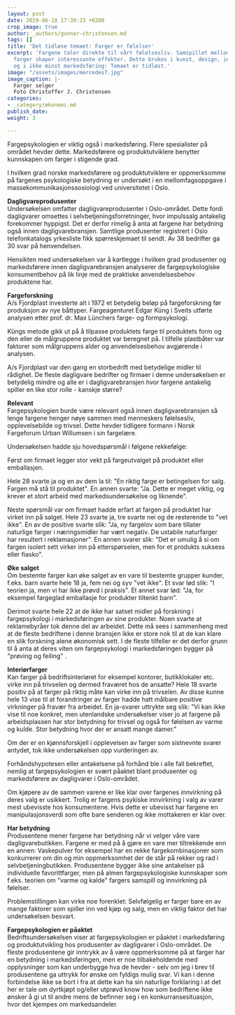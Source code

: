```yaml
---
layout: post
date: 2019-06-18 17:39:23 +0200
crop_image: true
author: _authors/gunnar-christensen.md
tags: []
title: 'Det tidløse temaet: Farger er følelser'
excerpt: 'Fargene taler direkte til vårt følelsesliv. Samspillet mellom kalde og varme
  farger skaper interessante effekter. Dette brukes i kunst, design, interiør og eksteriør
  og i ikke minst markedsføring: Temaet er tidløst.'
image: "/assets/images/mercedes7.jpg"
image_caption: |-
  Farger selger
  Foto Christoffer J. Christensen
categories:
- _category/økonomi.md
publish_date: 
weight: 3

---
```

  
Fargepsykologien er viktig også i markedsføring. Flere spesialister på området hevder dette. Markedsførere og produktutviklere benytter kunnskapen om farger i stigende grad.

I hvilken grad norske markedsførere og produktutviklere er oppmerksomme på fargenes psykologiske betydning er undersøkt i en mellomfagsoppgave i massekommunikasjonssosiologi ved universitetet i Oslo.

**Dagligvareprodusenter**  
Undersøkelsen omfatter dagligvareprodusenter i Oslo-området. Dette fordi dagligvarer omsettes i selvbetjeningsforretninger, hvor impulssalg antakelig forekommer hyppigst. Det er derfor rimelig å anta at fargene har betydning også innen dagligvarebransjen. Samtlige produsenter registrert i Oslo telefonkatalogs yrkesliste fikk spørreskjemaet til sendt. Av 38 bedrifter ga 30 svar på henvendelsen.

Hensikten med undersøkelsen var å kartlegge i hvilken grad produsenter og markedsførere innen dagligvarebransjen analyserer de fargepsykologiske konsumentbehov på lik linje med de praktiske anvendelsesbehov produktene har.

**Fargeforskning**  
A/s Fjordplast investerte alt i 1972 et betydelig beløp på fargeforskning før produksjon av nye båttyper. Fargeagenturet Edgar Küng i Sveits utførte analysen etter prof. dr. Max Lünchers farge- og formpsykologi.

Küngs metode gikk ut på å tilpasse produktets farge til produktets form og den eller de målgruppene produktet var beregnet på. I tilfelle plastbåter var faktorer som målgruppens alder og anvendelsesbehov avgjørende i analysen.

A/s Fjordplast var den gang en storbedrift med betydelige midler til rådighet. De fleste dagligvare bedrifter og firmaer i denne undersøkelsen er betydelig mindre og alle er i dagligvarebransjen hvor fargene antakelig spiller en like stor rolle - kanskje større?

**Relevant**  
Fargepsykologien burde være relevant også innen dagligvarebransjen så lenge fargene henger nøye sammen med menneskers følelsesliv, opplevelsebilde og trivsel. Dette hevder tidligere formann i Norsk Fargeforum Urban Willumsen i sin fargelære.

Undersøkelsen hadde sju hovedspørsmål i følgene rekkefølge:

Først om firmaet legger stor vekt på fargeutvalget på produktet eller emballasjen.

Hele 28 svarte ja og en av dem la til: "En riktig farge er betingelsen for salg. Fargen må stå til produktet". En annen svarte: "Ja. Dette er meget viktig, og krever et stort arbeid med markedsundersøkelse og liknende".

Neste spørsmål var om firmaet hadde erfart at fargen på produktet har virket inn på salget. Hele 23 svarte ja, tre svarte nei og de resterende to "vet ikke". En av de positive svarte slik: "Ja, ny fargelov som bare tillater naturlige farger i næringsmidler har vært negativ. De ustabile naturfarger har resultert i reklamasjoner". En annen svarer slik: "Det er umulig å si om fargen isolert sett virker inn på etterspørselen, men for et produkts suksess eller fiasko".

**Øke salget**  
Om bestemte farger kan øke salget av en vare til bestemte grupper kunder, f.eks. barn svarte hele 18 ja, fem nei og syv "vet ikke". Et svar lød slik: "I teorien ja, men vi har ikke prøvd i praksis". Et annet svar lød: "Ja, for eksempel fargeglad emballasje for produkter tiltenkt barn".

Derimot svarte hele 22 at de ikke har satset midler på forskning i fargepsykologi i markedsføringen av sine produkter. Noen svarte at reklamebyråer tok denne del av arbeidet. Dette må sees i sammenheng med at de fleste bedriftene i denne bransjen ikke er store nok til at de kan klare en slik forskning alene økonomisk sett. I de fleste tilfeller er det derfor grunn til å anta at deres viten om fargepsykologi i markedsføringen bygger på "prøving og feiling" .

**Interiørfarger**  
Kan farger på bedriftsinteriøret for eksempel kontorer, butikklokaler etc. virke inn på trivselen og dermed fraværet hos de ansatte? Hele 18 svarte positiv på at farger på riktig måte kan virke inn på trivselen. Av disse kunne hele 13 vise til at forandringer av farger hadde hatt målbare positive virkninger på fravær fra arbeidet. En ja-svarer uttrykte seg slik: "Vi kan ikke vise til noe konkret, men utenlandske undersøkelser viser jo at fargene på arbeidsplassen har stor betydning for trivsel og også for følelsen av varme og kulde. Stor betydning hvor der er ansatt mange damer."

Om der er en kjønnsforskjell i opplevelsen av farger som sistnevnte svarer antydet, tok ikke undersøkelsen opp vurderingen av.

Forhåndshypotesen eller antakelsene på forhånd ble i alle fall bekreftet, nemlig at fargepsykologien er svært påaktet blant produsenter og markedsførere av dagligvarer i Oslo-området.

Om kjøpere av de sammen varene er like klar over fargenes innvirkning på deres valg er usikkert. Trolig er fargens psykiske innvirkning i valg av varer mest ubevisste hos konsumentene. Hvis dette er ubevisst har fargene en manipulasjonsverdi som ofte bare senderen og ikke mottakeren er klar over.

**Har betydning**  
Produsentene mener fargene har betydning når vi velger våre vare dagligvarebutikken. Fargene er med på å gjøre en vare mer tiltrekkende enn en annen: Vaskepulver for eksempel har en rekke fargekombinasjoner som konkurrerer om din og min oppmerksomhet der de står på rekker og rad i selvbetjeningbutikken. Produsentene bygger ikke sine antakelser på individuelle favorittfarger, men på almen fargepsykologiske kunnskaper som f.eks. teorien om "varme og kalde" fargers samspill og innvirkning på følelser.

Problemstillingen kan virke noe forenklet: Selvfølgelig er farger bare en av mange faktorer som spiller inn ved kjøp og salg, men en viktig faktor det har undersøkelsen besvart.

**Fargepsykologien er påaktet**  
Bedriftsundersøkelsen viser at fargepsykologien er påaktet i markedsføring og produktutvikling hos produsenter av dagligvarer i Oslo-området. De fleste produsentene gir inntrykk av å være oppmerksomme på at farger har en betydning i markedsføringen, men er noe tilbakeholdende med opplysninger som kan underbygge hva de hevder - selv om jeg i brev til produsentene ga uttrykk for ønske om fyldigs mulig svar. Vi kan i denne forbindelse ikke se bort i fra at dette kan ha sin naturlige forklaring i at det her er tale om dyrtkjøpt og/eller utprøvd know how som bedriftene ikke ønsker å gi ut til andre mens de befinner seg i en konkurransesituasjon, hvor det kjempes om markedsandeler.